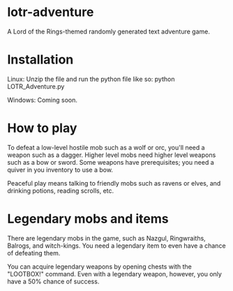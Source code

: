 # lotr-adventure
A Lord of the Rings-themed randomly generated text adventure game.

# Installation
Linux:
  Unzip the file and run the python file like so:
  python LOTR_Adventure.py
  
Windows:
  Coming soon.
# How to play
To defeat a low-level hostile mob such as a wolf or orc, you'll need a weapon such as a dagger.
Higher level mobs need higher level weapons such as a bow or sword.
Some weapons have prerequisites; you need a quiver in you inventory to use a bow.

Peaceful play means talking to friendly mobs such as ravens or elves, and drinking potions, reading scrolls, etc.

# Legendary mobs and items
There are legendary mobs in the game, such as Nazgul, Ringwraiths, Balrogs, and witch-kings. You need a legendary item to even have a chance of defeating them.

You can acquire legendary weapons by opening chests with the "LOOTBOX!" command.
Even with a legendary weapon, however, you only have  a 50% chance of success.
